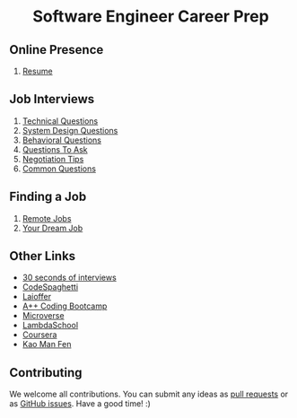 <h1 align="center">Software Engineer Career Prep</h1>

## Online Presence

1. [Resume](https://github.com/LIYINGZHEN/software-engineer-career-prep/blob/master/online-presence/resume)

## Job Interviews

1. [Technical Questions](https://github.com/LIYINGZHEN/software-engineer-career-prep/blob/master/job-interviews/technical-questions)
2. [System Design Questions](https://github.com/LIYINGZHEN/software-engineer-career-prep/blob/master/job-interviews/system-design-questions)
3. [Behavioral Questions](https://github.com/LIYINGZHEN/software-engineer-career-prep/blob/master/job-interviews/behavioral-questions)
4. [Questions To Ask](https://github.com/LIYINGZHEN/software-engineer-career-prep/blob/master/job-interviews/questions-to-ask)
5. [Negotiation Tips](https://github.com/LIYINGZHEN/software-engineer-career-prep/blob/master/job-interviews/negotiation-tips)
6. [Common Questions](https://github.com/LIYINGZHEN/software-engineer-career-prep/blob/master/job-interviews/common-questions)

## Finding a Job

1. [Remote Jobs](https://github.com/LIYINGZHEN/software-engineer-career-prep/blob/master/finding-a-job/remote-jobs)
2. [Your Dream Job](https://github.com/LIYINGZHEN/software-engineer-career-prep/blob/master/finding-a-job/your-dream-job)

## Other Links

- [30 seconds of interviews](https://30secondsofinterviews.org)
- [CodeSpaghetti](http://www.codespaghetti.com)
- [Laioffer](https://www.laioffer.com)
- [A++ Coding Bootcamp](https://aonecode.com)
- [Microverse](https://www.microverse.org)
- [LambdaSchool](https://lambdaschool.com)
- [Coursera](https://www.coursera.org/degrees/mcit-penn)
- [Kao Man Fen](http://www.kmf.com)

## Contributing

We welcome all contributions. You can submit any ideas as [pull requests](https://github.com/LIYINGZHEN/microverse-career-prep/pulls) or as [GitHub issues](https://github.com/LIYINGZHEN/microverse-career-prep/issues). Have a good time! :)
